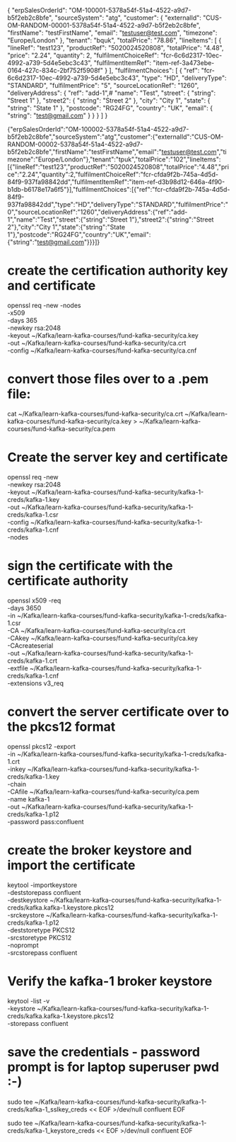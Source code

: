 {
    "erpSalesOrderId": "OM-100001-5378a54f-51a4-4522-a9d7-b5f2eb2c8bfe",
    "sourceSystem": "atg",
    "customer": {
        "externalId": "CUS-OM-RANDOM-00001-5378a54f-51a4-4522-a9d7-b5f2eb2c8bfe",
        "firstName": "testFirstName",
        "email": "testuser@test.com",
        "timezone": "Europe/London"
    },
    "tenant": "bquk",
    "totalPrice": "78.86",
    "lineItems": [
        {
            "lineRef": "test123",
            "productRef": "5020024520808",
            "totalPrice": "4.48",
            "price": "2.24",
            "quantity": 2,
            "fulfilmentChoiceRef": "fcr-6c6d2317-10ec-4992-a739-5d4e5ebc3c43",
            "fulfilmentItemRef": "item-ref-3a473ebe-0164-427c-834c-2bf752f5908f"
        }
    ],
    "fulfilmentChoices": [
        {
            "ref": "fcr-6c6d2317-10ec-4992-a739-5d4e5ebc3c43",
            "type": "HD",
            "deliveryType": "STANDARD",
            "fulfilmentPrice": "5",
            "sourceLocationRef": "1260",
            "deliveryAddress": {
                "ref": "add-1",#
                "name": "Test",
                "street": {
                    "string": "Street 1"
                },
                "street2": {
                    "string": "Street 2"
                },
                "city": "City 1",
                "state": {
                    "string": "State 1"
                },
                "postcode": "RG24FG",
                "country": "UK",
                "email": {
                    "string": "test@gmail.com"
                }
            }
        }
    ]
}

{"erpSalesOrderId":"OM-100002-5378a54f-51a4-4522-a9d7-b5f2eb2c8bfe","sourceSystem":"atg","customer":{"externalId":"CUS-OM-RANDOM-00002-5378a54f-51a4-4522-a9d7-b5f2eb2c8bfe","firstName":"testFirstName","email":"testuser@test.com","timezone":"Europe/London"},"tenant":"tpuk","totalPrice":"102","lineItems":[{"lineRef":"test123","productRef":"5020024520808","totalPrice":"4.48","price":"2.24","quantity":2,"fulfilmentChoiceRef":"fcr-cfda9f2b-745a-4d5d-84f9-937fa98842dd","fulfilmentItemRef":"item-ref-d3b98d12-646a-4f90-b1db-b6178e17a6f5"}],"fulfilmentChoices":[{"ref":"fcr-cfda9f2b-745a-4d5d-84f9-937fa98842dd","type":"HD","deliveryType":"STANDARD","fulfilmentPrice":"0","sourceLocationRef":"1260","deliveryAddress":{"ref":"add-1","name":"Test","street":{"string":"Street 1"},"street2":{"string":"Street 2"},"city":"City 1","state":{"string":"State 1"},"postcode":"RG24FG","country":"UK","email":{"string":"test@gmail.com"}}}]}



# create the certification authority key and certificate 
openssl req -new -nodes \
   -x509 \
   -days 365 \
   -newkey rsa:2048 \
   -keyout ~/Kafka/learn-kafka-courses/fund-kafka-security/ca.key \
   -out ~/Kafka/learn-kafka-courses/fund-kafka-security/ca.crt \
   -config ~/Kafka/learn-kafka-courses/fund-kafka-security/ca.cnf
   
   
# convert those files over to a .pem file:
cat ~/Kafka/learn-kafka-courses/fund-kafka-security/ca.crt ~/Kafka/learn-kafka-courses/fund-kafka-security/ca.key > ~/Kafka/learn-kafka-courses/fund-kafka-security/ca.pem

# Create the server key and certificate 
openssl req -new \
    -newkey rsa:2048 \
    -keyout ~/Kafka/learn-kafka-courses/fund-kafka-security/kafka-1-creds/kafka-1.key \
    -out ~/Kafka/learn-kafka-courses/fund-kafka-security/kafka-1-creds/kafka-1.csr \
    -config ~/Kafka/learn-kafka-courses/fund-kafka-security/kafka-1-creds/kafka-1.cnf \
    -nodes

# sign the certificate with the certificate authority    
openssl x509 -req \
    -days 3650 \
    -in ~/Kafka/learn-kafka-courses/fund-kafka-security/kafka-1-creds/kafka-1.csr \
    -CA ~/Kafka/learn-kafka-courses/fund-kafka-security/ca.crt \
    -CAkey ~/Kafka/learn-kafka-courses/fund-kafka-security/ca.key \
    -CAcreateserial \
    -out ~/Kafka/learn-kafka-courses/fund-kafka-security/kafka-1-creds/kafka-1.crt \
    -extfile ~/Kafka/learn-kafka-courses/fund-kafka-security/kafka-1-creds/kafka-1.cnf \
    -extensions v3_req

# convert the server certificate over to the pkcs12 format
openssl pkcs12 -export \
    -in ~/Kafka/learn-kafka-courses/fund-kafka-security/kafka-1-creds/kafka-1.crt \
    -inkey ~/Kafka/learn-kafka-courses/fund-kafka-security/kafka-1-creds/kafka-1.key \
    -chain \
    -CAfile ~/Kafka/learn-kafka-courses/fund-kafka-security/ca.pem \
    -name kafka-1 \
    -out ~/Kafka/learn-kafka-courses/fund-kafka-security/kafka-1-creds/kafka-1.p12 \
    -password pass:confluent
    
# create the broker keystore and import the certificate
keytool -importkeystore \
    -deststorepass confluent \
    -destkeystore ~/Kafka/learn-kafka-courses/fund-kafka-security/kafka-1-creds/kafka.kafka-1.keystore.pkcs12 \
    -srckeystore ~/Kafka/learn-kafka-courses/fund-kafka-security/kafka-1-creds/kafka-1.p12 \
    -deststoretype PKCS12  \
    -srcstoretype PKCS12 \
    -noprompt \
    -srcstorepass confluent
    
# Verify the kafka-1 broker keystore
keytool -list -v \
    -keystore ~/Kafka/learn-kafka-courses/fund-kafka-security/kafka-1-creds/kafka.kafka-1.keystore.pkcs12 \
    -storepass confluent
    
# save the credentials - password prompt is for laptop superuser pwd :-)
sudo tee ~/Kafka/learn-kafka-courses/fund-kafka-security/kafka-1-creds/kafka-1_sslkey_creds << EOF >/dev/null
confluent
EOF    

sudo tee ~/Kafka/learn-kafka-courses/fund-kafka-security/kafka-1-creds/kafka-1_keystore_creds << EOF >/dev/null
confluent
EOF
    
